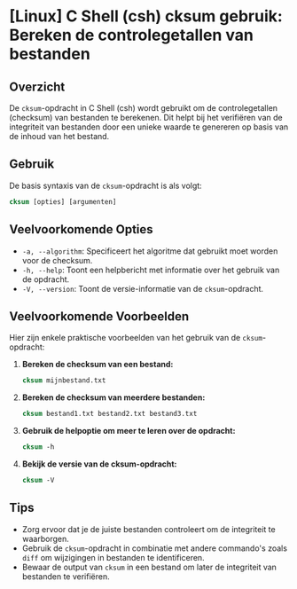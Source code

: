 # [Linux] C Shell (csh) cksum gebruik: Bereken de controlegetallen van bestanden

## Overzicht
De `cksum`-opdracht in C Shell (csh) wordt gebruikt om de controlegetallen (checksum) van bestanden te berekenen. Dit helpt bij het verifiëren van de integriteit van bestanden door een unieke waarde te genereren op basis van de inhoud van het bestand.

## Gebruik
De basis syntaxis van de `cksum`-opdracht is als volgt:

```csh
cksum [opties] [argumenten]
```

## Veelvoorkomende Opties
- `-a, --algorithm`: Specificeert het algoritme dat gebruikt moet worden voor de checksum.
- `-h, --help`: Toont een helpbericht met informatie over het gebruik van de opdracht.
- `-V, --version`: Toont de versie-informatie van de `cksum`-opdracht.

## Veelvoorkomende Voorbeelden
Hier zijn enkele praktische voorbeelden van het gebruik van de `cksum`-opdracht:

1. **Bereken de checksum van een bestand:**

   ```csh
   cksum mijnbestand.txt
   ```

2. **Bereken de checksum van meerdere bestanden:**

   ```csh
   cksum bestand1.txt bestand2.txt bestand3.txt
   ```

3. **Gebruik de helpoptie om meer te leren over de opdracht:**

   ```csh
   cksum -h
   ```

4. **Bekijk de versie van de cksum-opdracht:**

   ```csh
   cksum -V
   ```

## Tips
- Zorg ervoor dat je de juiste bestanden controleert om de integriteit te waarborgen.
- Gebruik de `cksum`-opdracht in combinatie met andere commando's zoals `diff` om wijzigingen in bestanden te identificeren.
- Bewaar de output van `cksum` in een bestand om later de integriteit van bestanden te verifiëren.